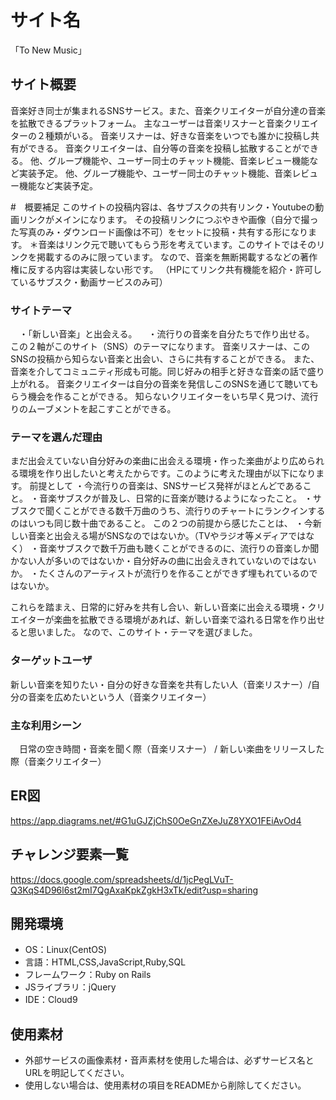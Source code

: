 # サイト名
「To New Music」

## サイト概要
音楽好き同士が集まれるSNSサービス。また、音楽クリエイターが自分達の音楽を拡散できるプラットフォーム。
主なユーザーは音楽リスナーと音楽クリエイターの２種類がいる。
音楽リスナーは、好きな音楽をいつでも誰かに投稿し共有ができる。
音楽クリエイターは、自分等の音楽を投稿し拡散することができる。
他、グループ機能や、ユーザー同士のチャット機能、音楽レビュー機能など実装予定。
他、グループ機能や、ユーザー同士のチャット機能、音楽レビュー機能など実装予定。

#　概要補足
このサイトの投稿内容は、各サブスクの共有リンク・Youtubeの動画リンクがメインになります。
その投稿リンクにつぶやきや画像（自分で撮った写真のみ・ダウンロード画像は不可）をセットに投稿・共有する形になります。
＊音楽はリンク元で聴いてもらう形を考えています。このサイトではそのリンクを掲載するのみに限っています。
なので、音楽を無断掲載するなどの著作権に反する内容は実装しない形です。
（HPにてリンク共有機能を紹介・許可しているサブスク・動画サービスのみ可）


### サイトテーマ
　・「新しい音楽」と出会える。
　・流行りの音楽を自分たちで作り出せる。
この２軸がこのサイト（SNS）のテーマになります。
音楽リスナーは、このSNSの投稿から知らない音楽と出会い、さらに共有することができる。
また、音楽を介してコミュニティ形成も可能。同じ好みの相手と好きな音楽の話で盛り上がれる。
音楽クリエイターは自分の音楽を発信しこのSNSを通じて聴いてもらう機会を作ることができる。
知らないクリエイターをいち早く見つけ、流行りのムーブメントを起こすことができる。


### テーマを選んだ理由
まだ出会えていない自分好みの楽曲に出会える環境・作った楽曲がより広められる環境を作り出したいと考えたからです。このように考えた理由が以下になります。
前提として
・今流行りの音楽は、SNSサービス発祥がほとんどであること。
・音楽サブスクが普及し、日常的に音楽が聴けるようになったこと。
・サブスクで聞くことができる数千万曲のうち、流行りのチャートにランクインするのはいつも同じ数十曲であること。
この２つの前提から感じたことは、
・今新しい音楽と出会える場がSNSなのではないか。（TVやラジオ等メディアではなく）
・音楽サブスクで数千万曲も聴くことができるのに、流行りの音楽しか聞かない人が多いのではないか・自分好みの曲に出会えきれていないのではないか。
・たくさんのアーティストが流行りを作ることができず埋もれているのではないか。

これらを踏まえ、日常的に好みを共有し合い、新しい音楽に出会える環境・クリエイターが楽曲を拡散できる環境があれば、新しい音楽で溢れる日常を作り出せると思いました。
なので、このサイト・テーマを選びました。


### ターゲットユーザ
新しい音楽を知りたい・自分の好きな音楽を共有したい人（音楽リスナー）/自分の音楽を広めたいという人（音楽クリエイター）


### 主な利用シーン
　日常の空き時間・音楽を聞く際（音楽リスナー） / 新しい楽曲をリリースした際（音楽クリエイター）

## ER図
https://app.diagrams.net/#G1uGJZjChS0OeGnZXeJuZ8YXO1FEiAvOd4


## チャレンジ要素一覧
https://docs.google.com/spreadsheets/d/1jcPegLVuT-Q3KqS4D96l6st2mI7QgAxaKpkZgkH3xTk/edit?usp=sharing

## 開発環境
- OS：Linux(CentOS)
- 言語：HTML,CSS,JavaScript,Ruby,SQL
- フレームワーク：Ruby on Rails
- JSライブラリ：jQuery
- IDE：Cloud9

## 使用素材
- 外部サービスの画像素材・音声素材を使用した場合は、必ずサービス名とURLを明記してください。
- 使用しない場合は、使用素材の項目をREADMEから削除してください。
